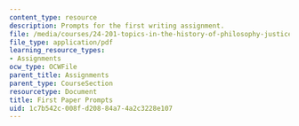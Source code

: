 ```yaml
---
content_type: resource
description: Prompts for the first writing assignment.
file: /media/courses/24-201-topics-in-the-history-of-philosophy-justice-political-economy-spring-2016/1c7b542c008fd20884a74a2c3228e107_MIT24_201S16_First_Paper.pdf
file_type: application/pdf
learning_resource_types:
- Assignments
ocw_type: OCWFile
parent_title: Assignments
parent_type: CourseSection
resourcetype: Document
title: First Paper Prompts
uid: 1c7b542c-008f-d208-84a7-4a2c3228e107
---
```

